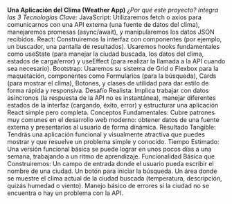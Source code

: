 **Una Aplicación del Clima (Weather App)**
*¿Por qué este proyecto?*
*Integra las 3 Tecnologías Clave:*
JavaScript: Utilizaremos fetch o axios para comunicarnos con una API externa (una fuente de datos del clima), manejaremos promesas (async/await), y manipularemos los datos JSON recibidos.
React: Construiremos la interfaz con componentes (por ejemplo, un buscador, una pantalla de resultados). Usaremos hooks fundamentales como useState (para manejar la ciudad buscada, los datos del clima, estados de carga/error) y useEffect (para realizar la llamada a la API cuando sea necesario).
Bootstrap: Usaremos su sistema de Grid o Flexbox para la maquetación, componentes como Formularios (para la búsqueda), Cards (para mostrar el clima), Botones, y clases de utilidad para dar estilo de forma rápida y responsiva.
Desafío Realista: Implica trabajar con datos asíncronos (la respuesta de la API no es instantánea), manejar diferentes estados de la interfaz (cargando, éxito, error) y estructurar una aplicación React simple pero completa.
Conceptos Fundamentales: Cubre patrones muy comunes en el desarrollo web moderno: obtener datos de una fuente externa y presentarlos al usuario de forma dinámica.
Resultado Tangible: Tendrás una aplicación funcional y visualmente atractiva que puedes mostrar y que resuelve un problema simple y conocido.
Tiempo Estimado: Una versión funcional básica se puede lograr en unos pocos días a una semana, trabajando a un ritmo de aprendizaje.
Funcionalidad Básica que Construiremos:
Un campo de entrada donde el usuario pueda escribir el nombre de una ciudad.
Un botón para iniciar la búsqueda.
Un área donde se muestre el clima actual de la ciudad buscada (temperatura, descripción, quizás humedad o viento).
Manejo básico de errores si la ciudad no se encuentra o hay un problema con la API.
